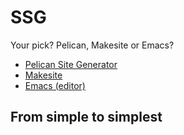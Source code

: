<!-- title: Static site generators -->

# SSG
Your pick? Pelican, Makesite or Emacs?

- [Pelican Site Generator](https://blog.getpelican.com/)
- [Makesite](https://github.com/sunainapai/makesite)
- [Emacs (editor)](https://bit.ly/emacsBlog) 

## From simple to simplest 


